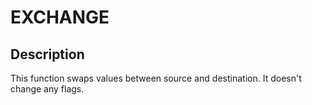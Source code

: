 
# EXCHANGE
## Description
This function swaps values between source and destination. It doesn't change any flags.
